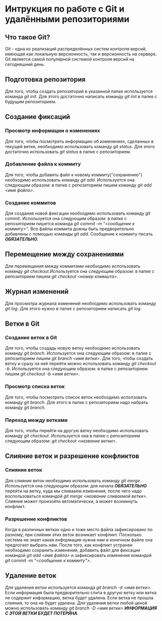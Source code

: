# Интрукция по работе с Git и удалёнными репозиториями

## Что такое Git?

Git - одна из реализаций распределённых систем контроля версий, имеющая как локальную версионность, так и версионность на сервере. Git является самой популярной системой контроля версий на сегодняшний день.

## Подготовка репозитория

Для того, чтобы создать репозиторий в указанной папке используется команда *git init*. Для этого достаточно написать команду *git init* в папке с будущим репозиторием.

## Создание фиксаций

### Просмотр информации о изменениях

Для того, чтобы посмотреть информацию об изменениях, сделанных в текущей ветке, необходимо использовать команду *git status*. Для этого достаточно использовать *git status* в папке с репозиторием.

### Добавление файла к коммиту

Для того, чтобы добавить файл к новому коммиту("сохранению") необходимо использовать команду *git add*. Используется она следующим образом: в папке с репозиторием пишем команду *git add <имя файла>*.

### Создание коммитов

Для создания новой фиксации необходимо использовать команду *git commit*. Используется она следующим образом: в папке с репозиторием пишется команда *git commit -m "<сообщение к коммиту>"*. Все файлы коммита дожны быть предворительно добавлены с помощью команды *git add*. Сообщение к коммиту писать ***ОБЯЗАТЕЛЬНО***.

## Перемещение между сохранениями

Для перемещения между коммитами необходимо использовать команду *git checkout*.Используется она следующим образом: в папке с репозиторием пишем *git checkout <номер коммшта>*.


## Журнал изменений

Для просмотра журнала изменений необходимо использовать команду *git log*. Для этого нужно в папке с репозиторием написать *git log*.

## Ветки в Git

### Создание веток в Git

Для того, чтобы создадь новую ветку необходимо использовать команду *git branch*. Используется она следующим образом: в папке с репозиторием пишем *git branch <имя ветки>*. Для того, чтобы создать ветку и сразу на неё перейти можно использовать команду *git checkout -b*. Используется она следующим образом: в папке с репозиторием пишем *git checkout -b <имя ветки>*.

### Просмотр списка веток

Для того, чтобы посмотреть список веток необходимо исползовать команду *git branch*. Для этого в папке с репозиторием надо набрать команду *git branch*.

### Переход между ветками

Для того, чтобы перейти на другую ветку необходимо использовать команду *git checkout*. Используется она в папке с репозиторием следующим образом: *git checkout <название ветки>*.

## Слияние веток и разрешение конфликтов

### Слияние веток

Для слияния веток необходимо использовать команду *git merge*. Используется она следующим образом: для начала ***ОБЯЗАТЕЛЬНО*** перейти на ветку, куда мы сливааем изменения, после чего надо воспользоваться командой *git merge <название сливаемой ветки>*. Слияние может произойти автоматически, а может возникнуть конфликт.

### Разрешение конфликтов

Когда в различных ветках одно и тоже место файла зафиксировано по разному, при слиянии этих веток возникает конфликт. Посколько система не знает какая информация нужна нам в конечном файле она предлогает выбрать нам. После того, как конфликт устранен необходимо сохранить изменения, добавить файл для фиксации командой *git add <имя файла>* и зафиксировать изменения командой *git commit -m "<сообщение к коммиту">*.

## Удаление веток

Для удаления ветки используется команда *git branch -d <имя ветки>*. Если информация была предворительно слита в другую ветку или ветка не содержит информацию, ветка будет удалена. Если ветка не прошла слияния, то она не будет удалена. Для удаления ветки любой ценой можно использовать команду *git branch -D <имя ветки>* ***ИНФОРМАЦИЯ С ЭТОЙ ВЕТКИ БУДЕТ ПОТЕРЯНА***.
